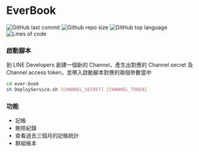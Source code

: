 # EverBook

![GitHub last commit](https://img.shields.io/github/last-commit/ZihChen/ever-book)
![Github repo size](https://img.shields.io/github/repo-size/ZihChen/ever-book)
![GitHub top language](https://img.shields.io/github/languages/top/ZihChen/ever-book)
![Lines of code](https://img.shields.io/tokei/lines/github/ZihChen/ever-book)

### 啟動腳本
到 LINE Developers 創建一個新的 Channel，產生出對應的 Channel secret 及  Channel access token，並帶入啟動腳本對應的兩個參數當中
```bash
cd ever-book
sh DeployService.sh [CHANNEL_SECRET] [CHANNEL_TOKEN]
```

### 功能
- 記帳
- 刪除紀錄
- 查看過去三個月的記帳統計
- 群組帳本